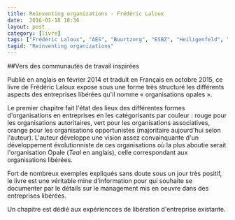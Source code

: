 ```yaml
---
title: Reinventing organizations - Frédéric Laloux
date:  2016-01-18 18:36
layout: post
category: [livre]
tags: ["Frédéric Laloux", "AES", "Buurtzorg", "ESBZ", "Heiligenfeld", "Halocracy", "Morning Star", "Patagonia", "RHD", "Sounds True", "Sun Hydraulics", "Zappos", "Favi"]
tagid: "Reinventing organizations"
---
```

##Vers des communautés de travail inspirées

Publié en anglais en février 2014 et traduit en Français en octobre 2015, ce livre de Frédéric Laloux expose sous une forme très structuré les différents aspects des entreprises libérées qu'il nomme « organisations opales ».

Le premier chapitre fait l'état des lieux des différentes formes d'organisations en entreprises en les catégorisants par couleur : rouge pour les organisations autoritaires, vert pour les organisations associatives, orange pour les organisations opportunistes (majoritaire aujourd'hui selon l'auteur). L'auteur développe une vision assez convainquante d'un développement évolutionniste de ces organisations où la plus aboutie serait l'organisation Opale (*Teal* en anglais), celle correspondant aux organisations libérées.

Fort de nombreux exemples expliqués sans doute sous un jour très positif, le livre est une véritable mine d'information pour qui souhaite se documenter par le détails sur le management mis en oeuvre dans des entreprises libérées.

Un chapitre est dédié aux expériencces de libération d'entreprise existante.

